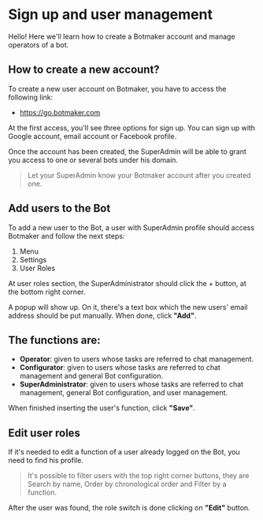 # Sign up and user management

Hello! Here we'll learn how to create a Botmaker account and manage operators of a bot.

## How to create a new account?

To create a new user account on Botmaker, you have to access the following link:
- https://go.botmaker.com

At the first access, you'll see three options for sign up. You can sign up with Google account, email account or Facebook profile.

Once the account has been created, the SuperAdmin will be able to grant you access to one or several bots under his domain.

>Let your SuperAdmin know your Botmaker account after you created one.

## Add users to the Bot
To add a new user to the Bot, a user with SuperAdmin profile should access Botmaker and follow the next steps:

1. Menu
2. Settings
3. User Roles

At user roles section, the SuperAdministrator should click the + button, at the bottom right corner.

A popup will show up. On it, there's a text box which the new users' email address should be put manually.  When done, click **"Add"**.

## The functions are:
- **Operator**: given to users whose tasks are referred to chat management.
- **Configurator**: given to users whose tasks are referred to chat management and general Bot configuration.
- **SuperAdministrator**: given to users whose tasks are referred to chat management, general Bot configuration, and user management.

When finished inserting the user's function, click **"Save"**.

## Edit user roles
If it's needed to edit a function of a user already logged on the Bot, you need to find his profile.

>It's possible to filter users with the top right corner buttons, they are Search by name, Order by chronological order and Filter by a function.

After the user was found, the role switch is done clicking on **"Edit"** button.


